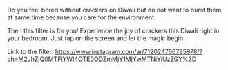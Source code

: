 Do you feel bored without crackers on Diwali but do not want to burst them at same time because you care for the environment. 

Then this filter is for you! Experience the joy of crackers this Diwali right in your bedroom. Just tap on the screen and let the magic begin. 

Link to the filter: https://www.instagram.com/ar/712024766795978/?ch=M2JhZjQ0MTFiYWI4OTE0ODZmMjY1MjYwMTNiYjUzZGY%3D 
